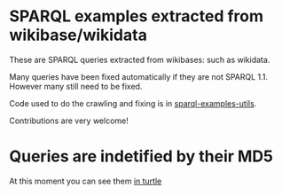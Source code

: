 # SPARQL examples extracted from wikibase/wikidata

These are SPARQL queries extracted from wikibases: such as wikidata.

Many queries have been fixed automatically if they are not SPARQL 1.1. 
However many still need to be fixed.

Code used to do the crawling and fixing is in [sparql-examples-utils](https://github.com/sib-swiss/sparql-examples-utils/).

Contributions are very welcome!

# Queries are indetified by their MD5

At this moment you can see them [in turtle](https://github.com/JervenBolleman/wikibase-sparql-examples/tree/main/examples/wikidata)



